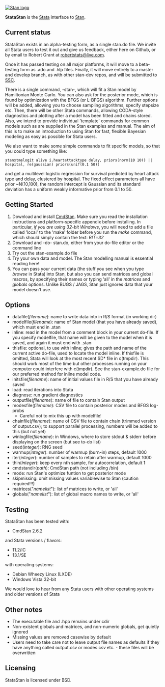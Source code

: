 
[![Stan logo](https://github.com/stan-dev/stan/blob/master/logos/stanlogo-main.png?raw=true)](http://mc-stan.org)

**StataStan** is the [Stata](http://www.stata.com) interface to [Stan](http://mc-stan.org).

Current status
---------
StataStan exists in an alpha-testing form, as a single stan.do file. We invite all Stata users to test it out and give us feedback, either here on Github, or by email to Robert Grant at [robertstats@live.com](mailto:robertstats@live.com).

Once it has passed testing on all major platforms, it will move to a beta-testing form as .ado and .hlp files. Finally, it will move entirely to a master and develop branch, as with other stan-dev repos, and will be submitted to [SSC](https://ideas.repec.org/s/boc/bocode.html).

There is a single command, -stan-, which will fit a Stan model by Hamiltonian Monte Carlo. You can also ask for the posterior mode, which is found by optimization with the BFGS (or L-BFGS) algorithm. Further options will be added, allowing you to choose sampling algorithms, specify stepsize etc. Then, there will be other Stata commands, allowing CODA-style diagnostics and plotting after a model has been fitted and chains stored. Also, we intend to provide individual 'template' commands for common models such as are supplied in the Stan examples and manual. The aim of this is to make an introduction to using Stan for fast, flexible Bayesian modeling as easy as possible for Stata users.

We also want to make some simple commands to fit specific models, so that you could type something like:

    stanxtmelogit alive i.heartattacktype delay, priors(norm(10 10)) || hospital, re(gaussian) priors(unif(0.1 50))

and get a multilevel logistic regression for survival predicted by heart attack type and delay, clustered by hospital. The fixed effect parameters all have prior ~N(10,100), the random intercept is Gaussian and its standard deviation has a uniform weakly informative prior from 0.1 to 50.

Getting Started
----------------
1. Download and install [CmdStan](http://mc-stan.org/cmdstan.html). Make sure you read the installation instructions and platform-specific appendix before installing. In particular, _if you are using 32-bit Windows_, you will need to add a file called 'local' to the 'make' folder before you run the *make* command, which should simply contain the text: *BIT=32*
1. Download and -do- stan.do, either from your do-file editor or the command line
1. Try out the stan-example.do file
1. Try your own data and model. The Stan modelling manual is essential reading here!
1. You can pass your current data (the stuff you see when you type *browse* in Stata) into Stan, but also you can send matrices and global macros, by specifying their names or typing 'all' in the *matrices* and *globals* options. Unlike BUGS / JAGS, Stan just ignores data that your model doesn't use.

Options
-----------------
* datafile(_filename_): name to write data into in R/S format (in working dir)
* modelfile(_filename_): name of Stan model (that you have already saved), which must end in .stan
* inline: read in the model from a comment block in your current do-file. If you specify modelfile, that name will be given to the model when it is saved, and again it must end with .stan
* thisfile: optional, to use with inline; gives the path and name of the current active do-file, used to locate the model inline. If thisfile is omitted, Stata will look at the most recent SD* file in c(tmpdir). This should work most of the time but other processes running on your computer could interfere with c(tmpdir). See the stan-example.do file for our preferred method for inline model code.
* initsfile(_filename_): name of initial values file in R/S that you have already saved
* load: read iterations into Stata
* diagnose: run gradient diagnostics
* outputfile(_filename_): name of file to contain Stan output
* modesfile(_filename_): CSV file to contain posterior modes and BFGS log-probs
  * Careful not to mix this up with modelfile!
* chainfile(_filename_): name of CSV file to contain chain (trimmed version of output.csv); to support parallel processing, numbers will be added to this (but not yet)
* winlogfile(_filename_): in Windows, where to store stdout & stderr before displaying on the screen (but see to-do list)
* seed(_integer_): RNG seed
* warmup(_integer_): number of warmup (burn-in) steps, default 1000
* iter(_integer_): number of samples to retain after warmup, default 1000
* thin(_integer_): keep every nth sample, for autocorrelation, default 1
* cmdstandir(_path_): CmdStan path (not including /bin)
* mode: run Stan's optimize funtion to get posterior mode
* skipmissing: omit missing values variablewise to Stan (caution required!!!)
* matrices("_namelist_"): list of matrices to write, or 'all'
* globals("_namelist_"): list of global macro names to write, or 'all'

Testing
-----------------
StataStan has been tested with:
* CmdStan 2.6.2

and Stata versions / flavors:
* 11.2/IC
* 13.1/SE

with operating systems:
* Debian Wheezy Linux (LXDE)
* Windows Vista 32-bit

We would love to hear from any Stata users with other operating systems and older versions of Stata

Other notes
---------------
* The executable file and .hpp remains under cdir
* Non-existent globals and matrices, and non-numeric globals, get quietly ignored
* Missing values are removed casewise by default
* Users need to take care not to leave output file names as defaults if they have anything called output.csv or modes.csv etc. - these files will be overwritten

Licensing
---------
StataStan is licensed under BSD.